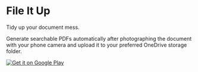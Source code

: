 # File It Up

Tidy up your document mess. 

Generate searchable PDFs automatically after photographing the document with your phone camera and upload it to your preferred OneDrive storage folder.

[![Get it on Google Play](https://play.google.com/intl/en_us/badges/images/badge_new.png)](https://play.google.com/store/apps/details?id=aaronenders.fileitup)